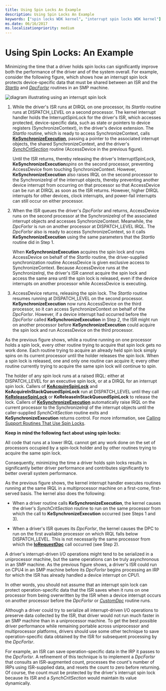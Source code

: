 ```yaml
---
title: Using Spin Locks An Example
description: Using Spin Locks An Example
keywords: ["spin locks WDK kernel", "interrupt spin locks WDK kernel"]
ms.date: 06/16/2017
ms.localizationpriority: medium
---
```


# Using Spin Locks: An Example





Minimizing the time that a driver holds spin locks can significantly improve both the performance of the driver and of the system overall. For example, consider the following figure, which shows how an interrupt spin lock protects device-specific data that must be shared between an ISR and the [*StartIo*](/windows-hardware/drivers/ddi/wdm/nc-wdm-driver_startio) and [*DpcForIsr*](/windows-hardware/drivers/ddi/wdm/nc-wdm-io_dpc_routine) routines in an SMP machine.

![diagram illustrating using an interrupt spin lock](images/16ispnlk.png)

1.  While the driver's ISR runs at DIRQL on one processor, its *StartIo* routine runs at DISPATCH\_LEVEL on a second processor. The kernel interrupt handler holds the InterruptSpinLock for the driver's ISR, which accesses protected, device-specific data, such as state or pointers to device registers (SynchronizeContext), in the driver's device extension. The *StartIo* routine, which is ready to access SynchronizeContext, calls [**KeSynchronizeExecution**](/windows-hardware/drivers/ddi/wdm/nf-wdm-kesynchronizeexecution), passing a pointer to the associated interrupt objects, the shared SynchronizeContext, and the driver's [*SynchCritSection*](/windows-hardware/drivers/ddi/wdm/nc-wdm-ksynchronize_routine) routine (AccessDevice in the previous figure).

    Until the ISR returns, thereby releasing the driver's InterruptSpinLock, **KeSynchronizeExecution***spins* on the second processor, preventing AccessDevice from touching SynchronizeContext. However, **KeSynchronizeExecution** also raises IRQL on the second processor to the SynchronizeIrql of the interrupt objects, thereby preventing another device interrupt from occurring on that processor so that AccessDevice can be run at DIRQL as soon as the ISR returns. However, higher DIRQL interrupts for other devices, clock interrupts, and power-fail interrupts can still occur on either processor.

2.  When the ISR queues the driver's *DpcForIsr* and returns, AccessDevice runs on the second processor at the SynchronizeIrql of the associated interrupt objects and accesses SynchronizeContext. Meanwhile, the *DpcForIsr* is run on another processor at DISPATCH\_LEVEL IRQL. The *DpcForIsr* also is ready to access SynchronizeContext, so it calls **KeSynchronizeExecution** using the same parameters that the *StartIo* routine did in Step 1.

    When **KeSynchronizeExecution** acquires the spin lock and runs AccessDevice on behalf of the *StartIo* routine, the driver-supplied synchronization routine AccessDevice is given exclusive access to SynchronizeContext. Because AccessDevice runs at the SynchronizeIrql, the driver's ISR cannot acquire the spin lock and access the same area until the spin lock is released, even if the device interrupts on another processor while AccessDevice is executing.

3.  AccessDevice returns, releasing the spin lock. The *StartIo* routine resumes running at DISPATCH\_LEVEL on the second processor. **KeSynchronizeExecution** now runs AccessDevice on the third processor, so it can access SynchronizeContext on behalf of the *DpcForIsr*. However, if a device interrupt had occurred before the *DpcForIsr* called **KeSynchronizeExecution** in Step 2, the ISR might run on another processor before **KeSynchronizeExecution** could acquire the spin lock and run AccessDevice on the third processor.

As the previous figure shows, while a routine running on one processor holds a spin lock, every other routine trying to acquire that spin lock gets no work done. Each routine trying to acquire an already held spin lock simply spins on its current processor until the holder releases the spin lock. When a spin lock is released, one and only one routine can acquire it; every other routine currently trying to acquire the same spin lock will continue to spin.

The holder of any spin lock runs at a raised IRQL: either at DISPATCH\_LEVEL for an executive spin lock, or at a DIRQL for an interrupt spin lock. Callers of [**KeAcquireSpinLock**](/windows-hardware/drivers/ddi/wdm/nf-wdm-keacquirespinlock) and **KeAcquireInStackQueuedSpinLock** run at DISPATCH\_LEVEL until they call [**KeReleaseSpinLock**](/windows-hardware/drivers/ddi/wdm/nf-wdm-kereleasespinlock) or **KeReleaseInStackQueuedSpinLock** to release the lock. Callers of [**KeSynchronizeExecution**](/windows-hardware/drivers/ddi/wdm/nf-wdm-kesynchronizeexecution) automatically raise IRQL on the current processor to the SynchronizeIrql of the interrupt objects until the caller-supplied *SynchCritSection* routine exits and **KeSynchronizeExecution** returns control. For more information, see [Calling Support Routines That Use Spin Locks](calling-support-routines-that-use-spin-locks.md).

**Keep in mind the following fact about using spin locks:**

All code that runs at a lower IRQL cannot get any work done on the set of processors occupied by a spin-lock holder and by other routines trying to acquire the same spin lock.

Consequently, minimizing the time a driver holds spin locks results in significantly better driver performance and contributes significantly to better overall system performance.

As the previous figure shows, the kernel interrupt handler executes routines running at the same IRQL in a multiprocessor machine on a first-come, first-served basis. The kernel also does the following:

-   When a driver routine calls **KeSynchronizeExecution**, the kernel causes the driver's *SynchCritSection* routine to run on the same processor from which the call to **KeSynchronizeExecution** occurred (see Steps 1 and 3).

-   When a driver's ISR queues its *DpcForIsr*, the kernel causes the DPC to run on the first available processor on which IRQL falls below DISPATCH\_LEVEL. This is not necessarily the same processor from which the [**IoRequestDpc**](/windows-hardware/drivers/ddi/wdm/nf-wdm-iorequestdpc) call occurred (see Step 2).

A driver's interrupt-driven I/O operations might tend to be serialized in a uniprocessor machine, but the same operations can be truly asynchronous in an SMP machine. As the previous figure shows, a driver's ISR could run on CPU4 in an SMP machine before its *DpcForIsr* begins processing an IRP for which the ISR has already handled a device interrupt on CPU1.

In other words, you should not assume that an interrupt spin lock can protect operation-specific data that the ISR saves when it runs on one processor from being overwritten by the ISR when a device interrupt occurs on another processor before the *DpcForIsr* or [*CustomDpc*](/windows-hardware/drivers/ddi/wdm/nc-wdm-kdeferred_routine) routine runs.

Although a driver could try to serialize all interrupt-driven I/O operations to preserve data collected by the ISR, that driver would not run much faster in an SMP machine than in a uniprocessor machine. To get the best possible driver performance while remaining portable across uniprocessor and multiprocessor platforms, drivers should use some other technique to save operation-specific data obtained by the ISR for subsequent processing by the *DpcForIsr*.

For example, an ISR can save operation-specific data in the IRP it passes to the *DpcForIsr*. A refinement of this technique is to implement a *DpcForIsr* that consults an ISR-augmented count, processes the count's number of IRPs using ISR-supplied data, and resets the count to zero before returning. Of course, the count must be protected by the driver's interrupt spin lock because its ISR and a *SynchCritSection* would maintain its value dynamically.

 


